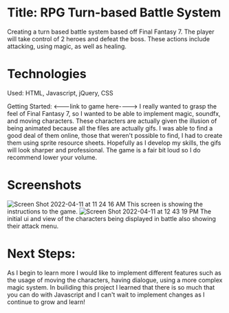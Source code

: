 
# Title: RPG Turn-based Battle System
Creating a turn based battle system based off Final Fantasy 7. The player will take control of 2 heroes and defeat the boss. These actions include attacking, using magic, as well as healing. 


# Technologies 
Used: HTML, Javascript, jQuery, CSS

Getting Started:
<---link to game here---->
I really wanted to grasp the feel of Final Fantasy 7, so I wanted to be able to implement magic, soundfx, and moving characters. These characters are actually given the illusion of being animated because all the files are actually gifs. I was able to find a good deal of them online, those that weren't possible to find, I had to create them using sprite resource sheets. Hopefully as I develop my skills, the gifs will look sharper and professional. 
The game is a fair bit loud so I do recommend lower your volume.

# Screenshots
![Screen Shot 2022-04-11 at 11 24 16 AM](https://user-images.githubusercontent.com/95429272/162798297-819cf9bc-f86f-4dcc-bd8a-50219b489765.png)
This screen  is showing the instructions to the game.
![Screen Shot 2022-04-11 at 12 43 19 PM](https://user-images.githubusercontent.com/95429272/162798598-cce7a5a7-cfe9-46e8-af50-f718594bfa03.png)
The initial ui and view of the characters being displayed in battle also showing their attack menu.


# Next Steps: 
As I begin to learn more I would like to implement different features such as the usage of moving the characters, having dialogue, using a more complex magic system. In builiding this project I learned that there is so much that you can do with Javascript and I can't wait to implement changes as I continue to grow and learn!

